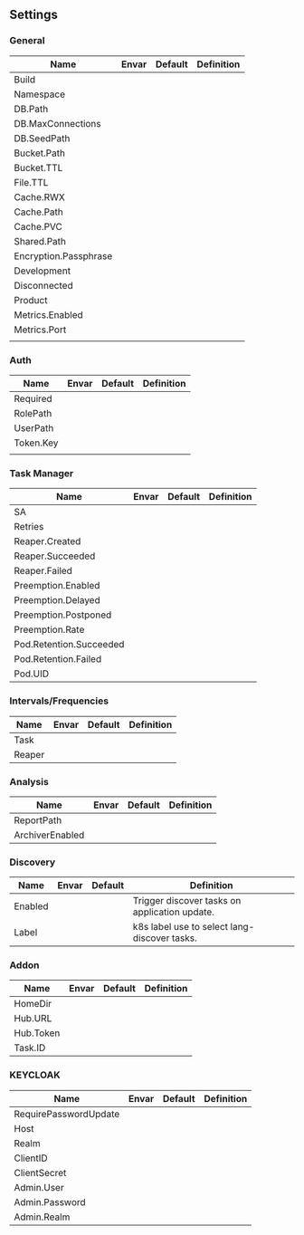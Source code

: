 ## Settings ##

### General ###

| Name                  | Envar   | Default | Definition |
|-----------------------|---------|---------|------------|
| Build                 |         |         |            |
| Namespace             |         |         |            |
| DB.Path               |         |         |            |
| DB.MaxConnections     |         |         |            |
| DB.SeedPath           |         |         |            |
| Bucket.Path           |         |         |            |
| Bucket.TTL            |         |         |            |
| File.TTL              |         |         |            |
| Cache.RWX             |         |         |            |
| Cache.Path            |         |         |            |
| Cache.PVC             |         |         |            |
| Shared.Path           |         |         |            |
| Encryption.Passphrase |         |         |            |
| Development           |         |         |            |
| Disconnected          |         |         |            |
| Product               |         |         |            |
| Metrics.Enabled       |         |         |            |
| Metrics.Port          |         |         |            |
|                       |         |         |            |

### Auth ###

| Name      | Envar   | Default | Definition |
|-----------|---------|---------|------------|
| Required  |         |         |            |
| RolePath  |         |         |            |
| UserPath  |         |         |            |
| Token.Key |         |         |            |
|           |         |         |            |

### Task Manager ###

| Name                    | Envar   | Default | Definition |
|-------------------------|---------|---------|------------|
| SA                      |         |         |            |
| Retries                 |         |         |            |
| Reaper.Created          |         |         |            |
| Reaper.Succeeded        |         |         |            |
| Reaper.Failed           |         |         |            |
| Preemption.Enabled      |         |         |            |
| Preemption.Delayed      |         |         |            |
| Preemption.Postponed    |         |         |            |
| Preemption.Rate         |         |         |            |
| Pod.Retention.Succeeded |         |         |            |
| Pod.Retention.Failed    |         |         |            |
| Pod.UID                 |         |         |            |

### Intervals/Frequencies ###

| Name   | Envar   | Default | Definition |
|--------|---------|---------|------------|
| Task   |         |         |            |
| Reaper |         |         |            |

### Analysis ###

| Name            | Envar   | Default | Definition |
|-----------------|---------|---------|------------|
| ReportPath      |         |         |            |
| ArchiverEnabled |         |         |            |

### Discovery ###

| Name    | Envar   | Default | Definition                                    |
|---------|---------|---------|-----------------------------------------------|
| Enabled |         |         | Trigger discover tasks on application update. |
| Label   |         |         | k8s label use to select lang-discover tasks.  |

### Addon ###

| Name      | Envar   | Default | Definition |
|-----------|---------|---------|------------|
| HomeDir   |         |         |            |
| Hub.URL   |         |         |            |
| Hub.Token |         |         |            |
| Task.ID   |         |         |            |


### KEYCLOAK ###

| Name                   | Envar   | Default | Definition |
|------------------------|---------|---------|------------|
| RequirePasswordUpdate  |         |         |            |
| Host                   |         |         |            |
| Realm                  |         |         |            |
| ClientID               |         |         |            |
| ClientSecret           |         |         |            |
| Admin.User             |         |         |            |
| Admin.Password         |         |         |            |
| Admin.Realm            |         |         |            |
